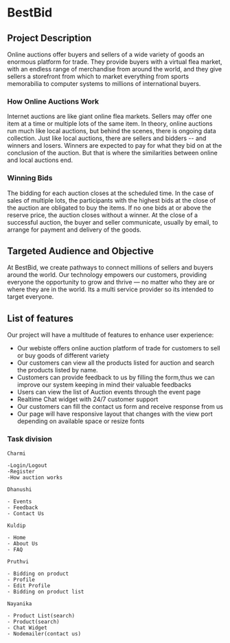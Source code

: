 # BestBid

## Project Description

Online auctions offer buyers and sellers of a wide variety of goods an enormous platform for trade. They provide buyers with a virtual flea market, with an endless range of merchandise from around the world, and they give sellers a storefront from which to market everything from sports memorabilia to computer systems to millions of international buyers.

### How Online Auctions Work

Internet auctions are like giant online flea markets. Sellers may offer one item at a time or multiple lots of the same item. In theory, online auctions run much like local auctions, but behind the scenes, there is ongoing data collection. Just like local auctions, there are sellers and bidders -- and winners and losers. Winners are expected to pay for what they bid on at the conclusion of the auction. But that is where the similarities between online and local auctions end.

### Winning Bids

The bidding for each auction closes at the scheduled time. In the case of sales of multiple lots, the participants with the highest bids at the close of the auction are obligated to buy the items. If no one bids at or above the reserve price, the auction closes without a winner. At the close of a successful auction, the buyer and seller communicate, usually by email, to arrange for payment and delivery of the goods.

## Targeted Audience and Objective

At BestBid, we create pathways to connect millions of sellers and buyers around the world. Our technology empowers our customers, providing everyone the opportunity to grow and thrive — no matter who they are or where they are in the world.
Its a multi service provider so its intended to target everyone.

## List of features

Our project will have a multitude of features to enhance user experience:

- Our webiste offers online auction platform of trade for customers to sell or buy goods of different variety
- Our customers can view all the products listed for auction and search the products listed by name.
- Customers can provide feedback to us by filling the form,thus we can improve our system keeping in mind their valuable feedbacks
- Users can view the list of Auction events through the event page
- Realtime Chat widget with 24/7 customer support
- Our customers can fill the contact us form and receive response from us
- Our page will have responsive layout that changes with the view port depending on available space or resize fonts

### Task division

```
Charmi

-Login/Logout
-Register
-How auction works

Dhanushi

- Events
- Feedback
- Contact Us

Kuldip

- Home
- About Us
- FAQ

Pruthvi

- Bidding on product
- Profile
- Edit Profile
- Bidding on product list

Nayanika

- Product List(search)
- Product(search)
- Chat Widget
- Nodemailer(contact us)
```
